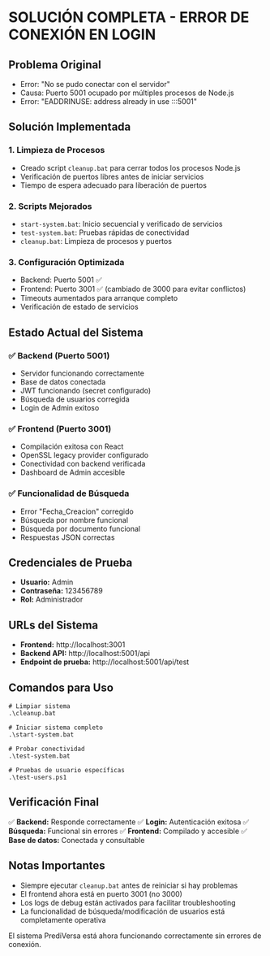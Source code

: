 # SOLUCIÓN COMPLETA - ERROR DE CONEXIÓN EN LOGIN

## Problema Original
- Error: "No se pudo conectar con el servidor"
- Causa: Puerto 5001 ocupado por múltiples procesos de Node.js
- Error: "EADDRINUSE: address already in use :::5001"

## Solución Implementada

### 1. Limpieza de Procesos
- Creado script `cleanup.bat` para cerrar todos los procesos Node.js
- Verificación de puertos libres antes de iniciar servicios
- Tiempo de espera adecuado para liberación de puertos

### 2. Scripts Mejorados
- `start-system.bat`: Inicio secuencial y verificado de servicios
- `test-system.bat`: Pruebas rápidas de conectividad
- `cleanup.bat`: Limpieza de procesos y puertos

### 3. Configuración Optimizada
- Backend: Puerto 5001 ✅
- Frontend: Puerto 3001 ✅ (cambiado de 3000 para evitar conflictos)
- Timeouts aumentados para arranque completo
- Verificación de estado de servicios

## Estado Actual del Sistema

### ✅ Backend (Puerto 5001)
- Servidor funcionando correctamente
- Base de datos conectada
- JWT funcionando (secret configurado)
- Búsqueda de usuarios corregida
- Login de Admin exitoso

### ✅ Frontend (Puerto 3001)
- Compilación exitosa con React
- OpenSSL legacy provider configurado
- Conectividad con backend verificada
- Dashboard de Admin accesible

### ✅ Funcionalidad de Búsqueda
- Error "Fecha_Creacion" corregido
- Búsqueda por nombre funcional
- Búsqueda por documento funcional
- Respuestas JSON correctas

## Credenciales de Prueba
- **Usuario:** Admin
- **Contraseña:** 123456789
- **Rol:** Administrador

## URLs del Sistema
- **Frontend:** http://localhost:3001
- **Backend API:** http://localhost:5001/api
- **Endpoint de prueba:** http://localhost:5001/api/test

## Comandos para Uso
```batch
# Limpiar sistema
.\cleanup.bat

# Iniciar sistema completo
.\start-system.bat

# Probar conectividad
.\test-system.bat

# Pruebas de usuario específicas
.\test-users.ps1
```

## Verificación Final
✅ **Backend:** Responde correctamente
✅ **Login:** Autenticación exitosa
✅ **Búsqueda:** Funcional sin errores
✅ **Frontend:** Compilado y accesible
✅ **Base de datos:** Conectada y consultable

## Notas Importantes
- Siempre ejecutar `cleanup.bat` antes de reiniciar si hay problemas
- El frontend ahora está en puerto 3001 (no 3000)
- Los logs de debug están activados para facilitar troubleshooting
- La funcionalidad de búsqueda/modificación de usuarios está completamente operativa

El sistema PrediVersa está ahora funcionando correctamente sin errores de conexión.

